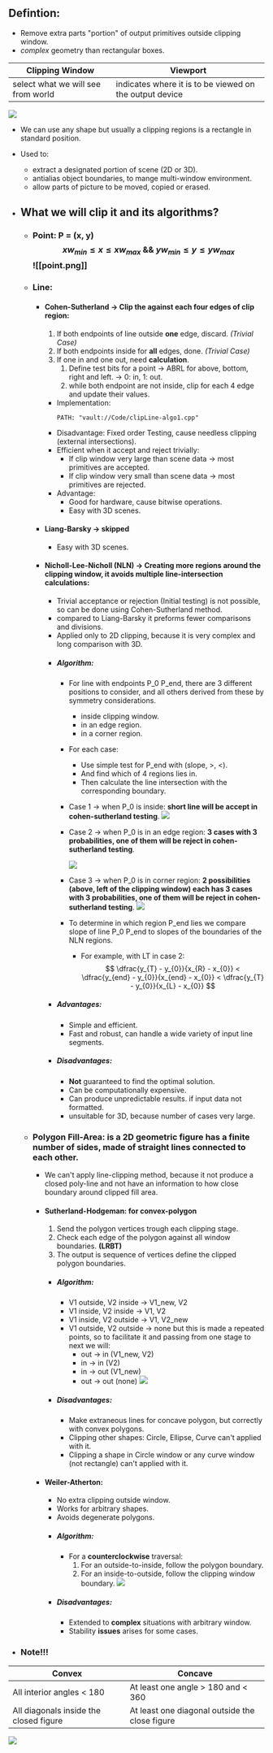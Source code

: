 ## Defintion:
+ Remove extra parts <span class="red">"portion"</span> of output primitives outside clipping window.
+ *complex* geometry than rectangular boxes.

| Clipping Window | Viewport |
|-----| -----|
| select what we will see from world | indicates where it is to be viewed on the output device|

![](https://github.com/tasbeehismail/Obsidian-Collage/blob/main/Third-year/Fifth-term/Computer-Graphics/images/2D-clipping.png)

+ We can use any shape but usually a clipping regions is a rectangle in standard position.
+ Used to:
	+ extract a designated portion of scene (2D or 3D).
	+ antialias object boundaries, to mange multi-window environment.
	+ allow parts of picture to be moved, copied or erased.
+ ## What we will clip it and its algorithms?
	+ ### Point:  **P =** (x, y) $$ xw_{min} \leq x \leq xw_{max} \ \&\& \ yw_{min} \leq y \leq yw_{max} $$ ![[point.png]]
	
	+ ### Line:
		+ #### Cohen-Sutherland -> Clip the against each four edges of clip region:
			1. If both endpoints of line outside **one** edge, <span class="red">discard</span>. *(Trivial Case)*
			2. If both endpoints inside for **all** edges, <span class="green">done</span>. *(Trivial Case)*
			3. If one in and one out, need **calculation**.
				1. Define test bits for a point -> ABRL for above, bottom, right and left. -> 0: in, 1: out.
				2. while both endpoint are not inside, clip for each 4 edge and update their values.
			+ Implementation:  
				```embed-cpp
				PATH: "vault://Code/clipLine-algo1.cpp"
				```
			+ Disadvantage: Fixed order Testing, cause needless clipping (external intersections). 
			+ Efficient when it accept and reject trivially:
				+ If clip window very large than scene data -> most primitives are accepted.
				+ If clip window very small than scene data -> most primitives are rejected.
			+ Advantage: 
				+ Good for hardware, cause bitwise operations.
				+ Easy with 3D scenes.
		
		+ #### Liang-Barsky -> skipped 
			+ Easy with 3D scenes.
		  
		+ #### Nicholl-Lee-Nicholl (NLN) -> Creating more regions around the clipping window, it avoids multiple line-intersection calculations:
			+ Trivial acceptance or rejection (Initial testing) is not possible, so can be done using Cohen-Sutherland method.
			+ compared to Liang-Barsky it preforms fewer comparisons and divisions.
			+ Applied only to 2D clipping, because it is very complex and long comparison with 3D.
			+ ##### Algorithm:
				+ For line with endpoints P_0 P_end, there are 3 different positions to consider, and all others derived from these by symmetry considerations.
					+ inside clipping window.
					+ in an edge region.
					+ in a corner region.
				+ For each case:
					+ Use simple test for P_end with (<span class="red">slope</span>, >, <).
					+ And find which of 4 regions lies in.
					+ Then calculate the line intersection with the corresponding boundary.
				+ Case 1 -> when P_0 is inside: **short line will be accept in cohen-sutherland testing**.
				 ![](https://github.com/tasbeehismail/Obsidian-Collage/blob/main/Third-year/Fifth-term/Computer-Graphics/images/case1-NLN.png)
				+ Case 2 -> when P_0 is in an edge region: **3 cases with 3 probabilities, one of them will be reject in cohen-sutherland testing**.

				  ![](https://github.com/tasbeehismail/Obsidian-Collage/blob/main/Third-year/Fifth-term/Computer-Graphics/images/case2-NLN.png)

				 + Case 3 -> when P_0 is in corner region: **2 possibilities (above, left of the clipping window) each has 3 cases with 3 probabilities, one of them will be reject in cohen-sutherland testing**.
				  ![](https://github.com/tasbeehismail/Obsidian-Collage/blob/main/Third-year/Fifth-term/Computer-Graphics/images/case3-NLN.png)
				+ To determine in which region P_end lies we compare slope of line P_0 P_end to slopes of the boundaries of the NLN regions.
					+ For example,  with LT in case 2:
				 $$ \dfrac{y_{T} - y_{0}}{x_{R} - x_{0}} < \dfrac{y_{end} - y_{0}}{x_{end} - x_{0}} < \dfrac{y_{T} - y_{0}}{x_{L} - x_{0}} $$
			+ ##### Advantages:
				+ Simple and efficient.
				+ Fast and robust, can handle a wide variety of input line segments.
			+ ##### Disadvantages:
				+ **Not** guaranteed to find the optimal solution.
				+ Can be <span class="red">computationally expensive</span>.
				+ Can produce <span class="red">unpredictable results</span>. if input data not formatted.
				+ <span class="red">unsuitable for 3D</span>, because number of cases very large.
	
	+ ### Polygon Fill-Area: is a 2D geometric figure has a finite number of sides, made of straight lines connected to each other.
		+ <span class="yellow">We can't apply line-clipping method, because it not produce a closed poly-line and not have an information to how close boundary around clipped fill area.</span>
		+ #### Sutherland-Hodgeman: for convex-polygon
			1. Send the polygon vertices trough each clipping stage.
			2. Check each edge of the polygon against all window boundaries. **(LRBT)**
			3. The output is sequence of vertices define the clipped polygon boundaries.
			+ ##### Algorithm:
				+ V1 outside, V2 inside -> V1_new, V2
				+ V1 inside, V2 inside -> V1, V2
				+ V1 inside, V2 outside -> V1, V2_new
				+ V1 outside, V2 outside -> none
				  but this is made a repeated points, so to facilitate it and passing from one stage to next we will:
				  + out -> in (V1_new, V2)
				  + in -> in (V2)
				  + in -> out (V1_new)
				  + out -> out (none)
				   ![](https://github.com/tasbeehismail/Obsidian-Collage/blob/main/Third-year/Fifth-term/Computer-Graphics/images/polygonClipping-accurate.png)
			+ ##### Disadvantages: 
				+ Make extraneous lines for concave polygon, but correctly with convex polygons.
				+ Clipping other shapes: Circle, Ellipse, Curve can't applied with it.
				+ Clipping a shape in Circle window or any curve window (not rectangle) can't applied with it.
	
		+ #### Weiler-Atherton: 
			+ <span class="red">No extra</span> clipping outside window.
			+ Works for <span class="red">arbitrary</span> shapes. 
			+ Avoids <span class="red">degenerate</span> polygons.
			+ ##### Algorithm:
				+ For a **counterclockwise** traversal:
					1. For an <span class="green">outside-to-inside</span>, follow the <span class="red">polygon boundary</span>.
					2. For an <span class="green">inside-to-outside</span>, follow the <span class="red">clipping window boundary</span>.
				   ![](https://github.com/tasbeehismail/Obsidian-Collage/blob/main/Third-year/Fifth-term/Computer-Graphics/images/Weiler-Atherton.png)
			+ ##### Disadvantages:  
				+ Extended to **complex** situations with arbitrary window.
				+ Stability **issues** arises for some cases.

+ ###  Note!!!
|Convex|Concave|
|-----| -----|
|All interior angles < 180| At least one angle > 180 and < 360|
|All diagonals inside the closed figure| At least one diagonal outside the close figure|

![](https://github.com/tasbeehismail/Obsidian-Collage/blob/main/Third-year/Fifth-term/Computer-Graphics/images/convexVsConcave.png)
